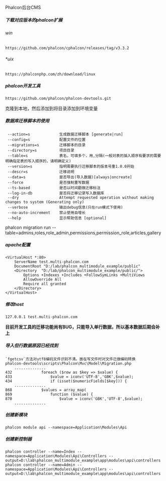 Phalcon后台CMS


##### 下载对应版本的phalcon扩展
###### win
    https://github.com/phalcon/cphalcon/releases/tag/v3.3.2
###### *uix
    https://phalconphp.com/zh/download/linux
##### phalcon开发工具
    https://github.com/phalcon/phalcon-devtools.git

克隆到本地，然后添加到将目录添加到环境变量
    

##### 数据库迁移脚本的使用
     --action=s             生成数据迁移脚本 [generate|run]                                            
     --config=s             配置文件的位置                                                              
     --migrations=s         迁移脚本的目录                                                            
     --directory=s          项目目录                                         
     --table=s              表名，可填多个，用,分隔(一般对表的插入顺序有要求的需要明确指定表的写入顺序的，请明确定义)       
     --version=s            指明需要执行迁移脚本的版本号重1.0.0开始                                                              
     --descr=s              迁移说明                      
     --data=s               是否导出(导入数据)[always|oncreate]                  
     --force                是否强制重写数据                                         
     --ts-based             是否以时间戳做迁移标注                                               
     --log-in-db            是否将迁移记录写入数据库                   
     --dry                  Attempt requested operation without making changes to system (Generating only)  
     --verbose              输出debug信息(只在run模式下使用)
     --no-auto-increment    禁止使用自增长                                        
     --help                 显示帮助信息 [optional]
     
                                                     
phalcon migration run --table=admins,roles,role_admin,permissions,permission_role,articles,gallery

##### apache配置
    <VirtualHost *:80>
        ServerName test.multi-phalcon.com
        DocumentRoot "D:/lab/phalcon_multimodule_example/public"
        <Directory  "D:/lab/phalcon_multimodule_example/public/">
            Options +Indexes +Includes +FollowSymLinks +MultiViews
            AllowOverride All
            Require all granted
        </Directory>
    </VirtualHost>

##### 修改host
    127.0.0.1 test.multi-phalcon.com
    
**目前开发工具的迁移功能尚有BUG，只能导入单行数据，所以基本数据后期会补上**


##### 导入但行数据原因已经找到
    `fgetcsv`方法对utf8编码文件识别不清。故在写文件时对文件已做编码转换
    phalcon-devtools\scripts\Phalcon\Mvc\Model\Migration.php
        ..............
    432             foreach ($row as $key => $value) {
    433                 $value = iconv('UTF-8','GBK',$value);
    434                 if (isset($numericFields[$key])) {
        ..............
    868             $values = array_map(
    869                 function ($value) {
    870                     $value = iconv('GBK','UTF-8',$value);
        ..............
        
##### 创建新模块

    phalcon module api --namespace=Application\Modules\Api
    
##### 创建新控制器
    phalcon controller --name=Index --namespace=Application\Modules\Api\Controllers --output=D:\lab\phalcon_multimodule_example\app\modules\api\controllers
    phalcon controller --name=Admin --namespace=Application\Modules\Api\Controllers --output=D:\lab\phalcon_multimodule_example\app\modules\api\controllers 